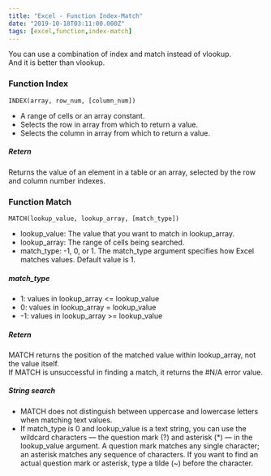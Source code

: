 ```yaml
---
title: "Excel - Function Index-Match"
date: "2019-10-18T03:11:00.000Z"
tags: [excel,function,index-match]
---
```


You can use a combination of index and match instead of vlookup.  
And it is better than vlookup.

### Function Index
```
INDEX(array, row_num, [column_num])
```
* A range of cells or an array constant.
* Selects the row in array from which to return a value.
* Selects the column in array from which to return a value.

##### Retern
Returns the value of an element in a table or an array, selected by the row and column number indexes.

### Function Match
```
MATCH(lookup_value, lookup_array, [match_type])
```
* lookup_value: The value that you want to match in lookup_array.
* lookup_array: The range of cells being searched.
* match_type: -1, 0, or 1. The match_type argument specifies how Excel matches values. Default value is 1.

##### match_type
* 1: values in lookup_array <= lookup_value
* 0: values in lookup_array = lookup_value
* -1: values in lookup_array >= lookup_value

##### Retern
MATCH returns the position of the matched value within lookup_array, not the value itself.  
If MATCH is unsuccessful in finding a match, it returns the #N/A error value.

##### String search
* MATCH does not distinguish between uppercase and lowercase letters when matching text values.
* If match_type is 0 and lookup_value is a text string, you can use the wildcard characters — the question mark (?) and asterisk (*) — in the lookup_value argument. A question mark matches any single character; an asterisk matches any sequence of characters. If you want to find an actual question mark or asterisk, type a tilde (~) before the character.
